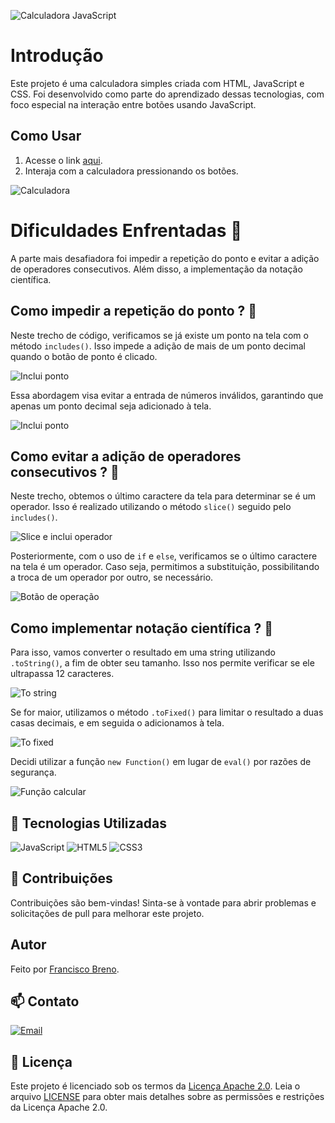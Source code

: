 ![Calculadora JavaScript](./imagens/Calculadora-JavaScript-2.png)

# Introdução

Este projeto é uma calculadora simples criada com HTML, JavaScript e CSS. Foi desenvolvido como parte do aprendizado dessas tecnologias, com foco especial na interação entre botões usando JavaScript.

## Como Usar

1. Acesse o link [aqui](https://brenolira01.github.io/Calculadora-Javascript/).
2. Interaja com a calculadora pressionando os botões.

![Calculadora](./imagens/Calculadora-imagem-2.jpg)

# Dificuldades Enfrentadas 💪

A parte mais desafiadora foi impedir a repetição do ponto e evitar a adição de operadores consecutivos. Além disso, a implementação da notação científica.

## Como impedir a repetição do ponto ? 🤔

Neste trecho de código, verificamos se já existe um ponto na tela com o método `includes()`. Isso impede a adição de mais de um ponto decimal quando o botão de ponto é clicado.

![Inclui ponto](./imagens/readme/includes-ponto.png)

Essa abordagem visa evitar a entrada de números inválidos, garantindo que apenas um ponto decimal seja adicionado à tela.

![Inclui ponto](./imagens/readme/Escrever-ponto.png)

## Como evitar a adição de operadores consecutivos ? 🤔

Neste trecho, obtemos o último caractere da tela para determinar se é um operador. Isso é realizado utilizando o método `slice()` seguido pelo `includes()`.

![Slice e inclui operador](./imagens/readme/slice-includes-operador.png)

Posteriormente, com o uso de `if` e `else`, verificamos se o último caractere na tela é um operador. Caso seja, permitimos a substituição, possibilitando a troca de um operador por outro, se necessário.

![Botão de operação](./imagens/readme/Botão-de-operação.png)

## Como implementar notação científica ? 🤔

Para isso, vamos converter o resultado em uma string utilizando `.toString()`, a fim de obter seu tamanho. Isso nos permite verificar se ele ultrapassa 12 caracteres.

![To string](./imagens/readme/to.string.png)

Se for maior, utilizamos o método `.toFixed()` para limitar o resultado a duas casas decimais, e em seguida o adicionamos à tela.

![To fixed](./imagens/readme/to.fixed.png)

Decidi utilizar a função `new Function()` em lugar de `eval()` por razões de segurança.

![Função calcular](./imagens/readme/Função-calcular.png)

## 🧠 Tecnologias Utilizadas

![JavaScript](https://img.shields.io/badge/javascript-%23323330.svg?style=for-the-badge&logo=javascript&logoColor=%23F7DF1E) ![HTML5](https://img.shields.io/badge/html5-%23E34F26.svg?style=for-the-badge&logo=html5&logoColor=white) ![CSS3](https://img.shields.io/badge/css3-%231572B6.svg?style=for-the-badge&logo=css3&logoColor=white)

## 🌱 Contribuições

Contribuições são bem-vindas! Sinta-se à vontade para abrir problemas e solicitações de pull para melhorar este projeto.

## Autor

Feito por [Francisco Breno](https://br.linkedin.com/in/breno-lira-b1b0342a9?trk=people-guest_people_search-card).

## 📫 Contato

[![Email](https://img.shields.io/badge/Gmail-D14836?style=for-the-badge&logo=gmail&logoColor=white)](mailto:franciscobrenolira@gmail.com)

## 📄 Licença

Este projeto é licenciado sob os termos da [Licença Apache 2.0](/LICENSE.txt).
Leia o arquivo [LICENSE](/LICENSE.txt) para obter mais detalhes sobre as permissões e restrições da Licença Apache 2.0.
